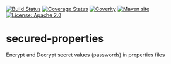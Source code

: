 

[![Build Status](https://secure.travis-ci.org/brabenetz/secured-properties.png?branch=master)](http://travis-ci.org/brabenetz/secured-properties)
[![Coverage Status](https://coveralls.io/repos/brabenetz/secured-properties/badge.svg?branch=code-quality&service=github)](https://coveralls.io/github/brabenetz/secured-properties?branch=code-quality)
[![Coverity](https://scan.coverity.com/projects/10666/badge.svg)](https://scan.coverity.com/projects/brabenetz-secured-properties)
[![Maven site](https://img.shields.io/badge/Maven-site-blue.svg)](http://secured-properties.brabenetz.net/archiv/latest/)
[![License: Apache 2.0](https://img.shields.io/badge/license-Apache_2.0-brightgreen.svg)](https://github.com/brabenetz/secured-properties/blob/master/LICENSE.txt)
<!--
# Costs extra for more than one project:
[![Dependency Status](https://www.versioneye.com/user/projects/1234/badge.svg?style=flat)](https://www.versioneye.com/user/projects/1234)
# Not now:
[![Maven Central](https://maven-badges.herokuapp.com/maven-central/net.brabenetz.lib.security/secured-properties/badge.svg)](https://maven-badges.herokuapp.com/maven-central/net.brabenetz.lib.security/secured-properties)
[![Javadocs](http://www.javadoc.io/badge/net.brabenetz.lib.security/secured-properties.svg)](http://www.javadoc.io/doc/net.brabenetz.lib.security/secured-properties)
-->


# secured-properties
Encrypt and Decrypt secret values (passwords) in properties files
